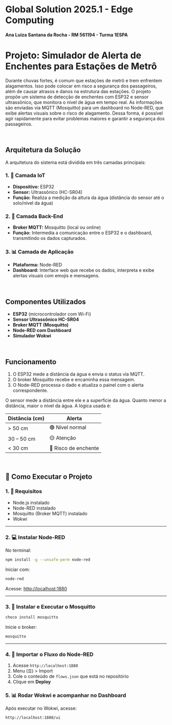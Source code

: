 # Global Solution 2025.1 - Edge Computing
#### Ana Luiza Santana da Rocha - RM 561194 - Turma 1ESPA

# Projeto: Simulador de Alerta de Enchentes para Estações de Metrô 

Durante chuvas fortes, é comum que estações de metrô e trem enfrentem alagamentos. Isso pode colocar em risco a segurança dos passageiros, além de causar atrasos e danos na estrutura das estações. O projeto propõe um sistema de detecção de enchentes com ESP32 e sensor ultrassônico, que monitora o nível de água em tempo real. As informações são enviadas via MQTT (Mosquitto) para um dashboard no Node-RED, que exibe alertas visuais sobre o risco de alagamento. Dessa forma, é possível agir rapidamente para evitar problemas maiores e garantir a segurança dos passageiros.

<br>

## Arquitetura da Solução

A arquitetura do sistema está dividida em três camadas principais:

### 1. 📶 Camada IoT
- **Dispositivo:** ESP32
- **Sensor:** Ultrassônico (HC-SR04)
- **Função:** Realiza a medição da altura da água (distância do sensor até o solo/nível da água)

### 2. 🔄 Camada Back-End
- **Broker MQTT:** Mosquitto (local ou online)
- **Função:** Intermedia a comunicação entre o ESP32 e o dashboard, transmitindo os dados capturados.

### 3. 📊 Camada de Aplicação
- **Plataforma:** Node-RED
- **Dashboard:** Interface web que recebe os dados, interpreta e exibe alertas visuais com emojis e mensagens.

<br>

## Componentes Utilizados

- **ESP32** (microcontrolador com Wi-Fi)
- **Sensor Ultrassônico HC-SR04**
- **Broker MQTT (Mosquitto)**
- **Node-RED com Dashboard**
- **Simulador Wokwi** 

<br>

## Funcionamento

1. O ESP32 mede a distância da água e envia o status via MQTT.
2. O broker Mosquitto recebe e encaminha essa mensagem.
3. O Node-RED processa o dado e atualiza o painel com o alerta correspondente.
   
O sensor mede a distância entre ele e a superfície da água. Quanto menor a distância, maior o nível da água. A lógica usada é:

| Distância (cm)      | Alerta           |
|---------------------|------------------|
| > 50 cm             | 🟢 Nível normal   |
| 30 – 50 cm          | 🟡 Atenção        |
| < 30 cm             | 🔴 Risco de enchente |

<br>

## 🚀 Como Executar o Projeto

### 1. 🔧 Requisitos

- Node.js instalado
- Node-RED instalado
- Mosquitto (Broker MQTT) instalado
- Wokwi

---

### 2. 💻 Instalar Node-RED

No terminal:

```bash
npm install -g --unsafe-perm node-red
```

Iniciar com:

```bash
node-red
```

Acesse: [http://localhost:1880](http://localhost:1880)

---

### 3. 📡 Instalar e Executar o Mosquitto



```bash
choco install mosquitto
```

Inicie o broker:

```bash
mosquitto
```

---

### 4. 🧩 Importar o Fluxo do Node-RED

1. Acesse `http://localhost:1880`
2. Menu (☰) > Import
3. Cole o conteúdo de `flows.json` que está no repositório
4. Clique em **Deploy**


### 5. 📊 Rodar Wokwi e acompanhar no Dashboard
Após executar no Wokwi, acesse:

```
http://localhost:1880/ui
```



